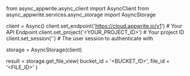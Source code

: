 from async_appwrite.async_client import AsyncClient
from async_appwrite.services.async_storage import AsyncStorage


client = Async()
client.set_endpoint('https://cloud.appwrite.io/v1') # Your API Endpoint
client.set_project('<YOUR_PROJECT_ID>') # Your project ID
client.set_session('') # The user session to authenticate with

storage = AsyncStorage(client)

result = storage.get_file_view(
    bucket_id = '<BUCKET_ID>',
    file_id = '<FILE_ID>'
)
